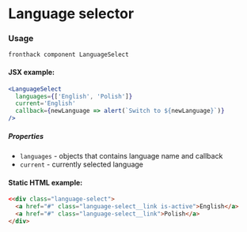 # Language selector

### Usage

```
fronthack component LanguageSelect
```

#### JSX example:

```jsx
<LanguageSelect
  languages={['English', 'Polish']}
  current='English'
  callback={newLanguage => alert(`Switch to ${newLanguage}`)}
/>
```

##### Properties

* `languages` - objects that contains language name and callback
* `current` - currently selected language


#### Static HTML example:

```html
<<div class="language-select">
  <a href="#" class="language-select__link is-active">English</a>
  <a href="#" class="language-select__link">Polish</a>
</div>
```